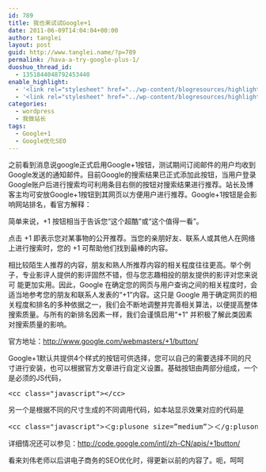 ```yaml
---
id: 789
title: 我也来试试Google+1
date: 2011-06-09T14:04:04+00:00
author: tanglei
layout: post
guid: http://www.tanglei.name/?p=789
permalink: /hava-a-try-google-plus-1/
duoshuo_thread_id:
  - 1351844048792453440
enable_highlight:
  - '<link rel="stylesheet" href="../wp-content/blogresources/highlightconfig/highlight.default.min.css"><script src="../wp-content/blogresources/highlightconfig/jquery-2.1.4.min.js"></script><script src="../wp-content/blogresources/highlightconfig/enable_highlight.js"></script>'
  - '<link rel="stylesheet" href="../wp-content/blogresources/highlightconfig/highlight.default.min.css"><script src="../wp-content/blogresources/highlightconfig/jquery-2.1.4.min.js"></script><script src="../wp-content/blogresources/highlightconfig/enable_highlight.js"></script>'
categories:
  - wordpress
  - 我做站长
tags:
  - Google+1
  - Google优化SEO
---
```

之前看到消息说google正式启用Google+1按钮，测试期间订阅邮件的用户均收到Google发送的通知邮件。目前Google的搜索结果已正式添加此按钮，当用户登录Google账户后进行搜索均可利用条目右侧的按钮对搜索结果进行推荐。站长及博客主均可安放Google+1按钮到其网页以方便用户进行推荐。Google+1按钮是会影响网站排名，看官方解释：

简单来说，+1 按钮相当于告诉您“这个超酷”或“这个值得一看”。

点击 +1 即表示您对某事物的公开推荐。当您的亲朋好友、联系人或其他人在网络上进行搜索时，您的 +1 可帮助他们找到最棒的内容。

相比较陌生人推荐的内容，朋友和熟人所推荐内容的相关程度往往更高。举个例子，专业影评人提供的影评固然不错，但与您志趣相投的朋友提供的影评对您来说可 能更加实用。因此，Google 在确定您的网页与用户查询之间的相关程度时，会适当地参考您的朋友和联系人发表的“+1”内容。这只是 Google 用于确定网页的相关程度和排名的多种依据之一，我们会不断地调整并完善相关算法，以便提高整体搜索质量。与所有的新排名因素一样，我们会谨慎启用“+1” 并积极了解此类因素对搜索质量的影响。

官方地址：<http://www.google.com/webmasters/+1/button/>

Google+1默认共提供4个样式的按钮可供选择，您可以自己的需要选择不同的尺寸进行安装，也可以根据官方文章进行自定义设置。基础按钮由两部分组成，一个是必须的JS代码，

<pre>&lt;cc class="javascript">&lt;/cc></pre>

另一个是根据不同的尺寸生成的不同调用代码，如本站显示效果对应的代码是

<pre>&lt;cc class="javascript">＜g:plusone size=”medium”＞＜/g:plusone＞&lt;/cc></pre>

详细情况还可以参见：http://code.google.com/intl/zh-CN/apis/+1button/
  

  
看来刘伟老师以后讲电子商务的SEO优化时，得更新以前的内容了。呃，呵呵